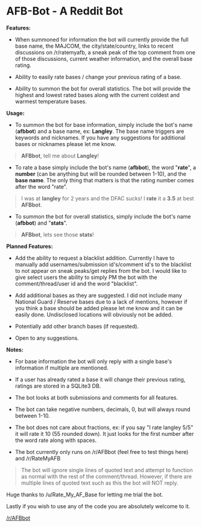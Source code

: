 # AFB-Bot  - A Reddit Bot

**Features:**
* When summoned for information the bot will currently provide the full base name, the MAJCOM, the city/state/country, links to recent discussions on /r/ratemyafb, a sneak peak of the top comment from one of those discussions, current weather information, and the overall base rating.

* Ability to easily rate bases / change your previous rating of a base.

* Ability to summon the bot for overall statistics. The bot will provide the highest and lowest rated bases along with the current coldest and warmest temperature bases. 

**Usage:**

- To summon the bot for base information, simply include the bot's name (**afbbot**) and a base name, ex: **Langley**. The base name triggers are keywords and nicknames. If you have any suggestions for additional bases or nicknames please let me know.
> **AFBbot**, tell me about **Langley**!

- To rate a base simply include the bot's name (**afbbot**), the word "**rate**", a **number** (can be anything but will be rounded between 1-10), and the **base name**. The only thing that matters is that the rating number comes after the word "rate".

>I was at **langley** for 2 years and the DFAC sucks! I **rate** it a **3.5** at best **AFBbot**.

- To summon the bot for overall statistics, simply include the bot's name (**afbbot**) and "**stats**".

>**AFBbot**, lets see those **stats**!

**Planned Features:**

- Add the ability to request a blacklist addition. Currently I have to manually add usernames/submission id's/comment id's to the blacklist to not appear on sneak peaks/get replies from the bot. I would like to give select users the ability to simply PM the bot with the comment/thread/user id and the word "blacklist".

- Add additional bases as they are suggested. I did not include many National Guard / Reserve bases due to a lack of mentions, however if you think a base should be added please let me know and it can be easily done. Undisclosed locations will obviously not be added.

- Potentially add other branch bases (if requested).

- Open to any suggestions.

**Notes:**

- For base information the bot will only reply with a single base's information if multiple are mentioned.

- If a user has already rated a base it will change their previous rating, ratings are stored in a SQLite3 DB.

- The bot looks at both submissions and comments for all features.

- The bot can take negative numbers, decimals, 0, but will always round between 1-10. 

- The bot does not care about fractions, ex: if you say "I rate langley 5/5" it will rate it 10 (55 rounded down).  It just looks for the first number after the word rate along with spaces.

- The bot currently only runs on /r/AFBbot (feel free to test things here) and /r/RateMyAFB

>The bot will ignore single lines of quoted text and attempt to function as normal with the rest of the comment/thread.
>However, if there are multiple lines of quoted text such as this the bot will NOT reply.

Huge thanks to /u/Rate_My_AF_Base for letting me trial the bot.

Lastly if you wish to use any of the code you are absolutely welcome to it.

[/r/AFBbot](https://www.reddit.com/r/AFBbot/)
